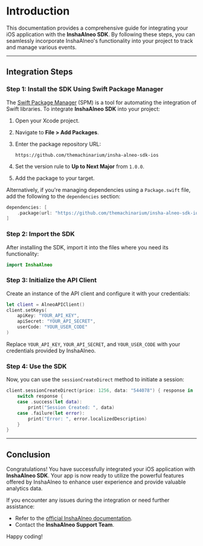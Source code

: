 # Introduction

This documentation provides a comprehensive guide for integrating your iOS application with the **InshaAlneo SDK**. By following these steps, you can seamlessly incorporate InshaAlneo's functionality into your project to track and manage various events.

---

## Integration Steps

### Step 1: Install the SDK Using Swift Package Manager

The [Swift Package Manager](https://swift.org/package-manager/) (SPM) is a tool for automating the integration of Swift libraries. To integrate **InshaAlneo SDK** into your project:

1. Open your Xcode project.

2. Navigate to **File > Add Packages**.

3. Enter the package repository URL:

   ```
   https://github.com/themachinarium/insha-alneo-sdk-ios
   ```

4. Set the version rule to **Up to Next Major** from `1.0.0`.

5. Add the package to your target.

Alternatively, if you're managing dependencies using a `Package.swift` file, add the following to the `dependencies` section:

```swift
dependencies: [
    .package(url: "https://github.com/themachinarium/insha-alneo-sdk-ios", .upToNextMajor(from: "1.0.0"))
]
```

### Step 2: Import the SDK

After installing the SDK, import it into the files where you need its functionality:

```swift
import InshaAlneo
```

### Step 3: Initialize the API Client

Create an instance of the API client and configure it with your credentials:

```swift
let client = AlneoAPIClient()
client.setKeys(
    apiKey: "YOUR_API_KEY",
    apiSecret: "YOUR_API_SECRET",
    userCode: "YOUR_USER_CODE"
)
```

Replace `YOUR_API_KEY`, `YOUR_API_SECRET`, and `YOUR_USER_CODE` with your credentials provided by InshaAlneo.

### Step 4: Use the SDK

Now, you can use the `sessionCreateDirect` method to initiate a session:

```swift
client.sessionCreateDirect(price: 1256, data: "544078") { response in
    switch response {
    case .success(let data):
        print("Session Created: ", data)
    case .failure(let error):
        print("Error: ", error.localizedDescription)
    }
}
```

---

## Conclusion

Congratulations! You have successfully integrated your iOS application with **InshaAlneo SDK**. Your app is now ready to utilize the powerful features offered by InshaAlneo to enhance user experience and provide valuable analytics data.

If you encounter any issues during the integration or need further assistance:

- Refer to the [official InshaAlneo documentation](https://github.com/themachinarium/insha-alneo-sdk-ios).
- Contact the **InshaAlneo Support Team**.

Happy coding!
